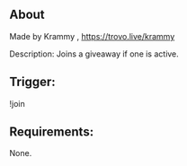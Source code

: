 
## About
Made by Krammy , https://trovo.live/krammy

Description: Joins a giveaway if one is active.

## Trigger:
!join

## Requirements:
None.
